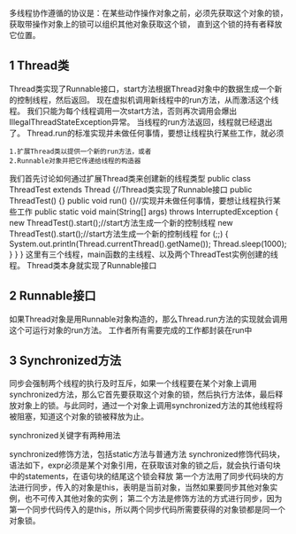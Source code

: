 多线程协作遵循的协议是：在某些动作操作对象之前，必须先获取这个对象的锁，获取带操作对象上的锁可以组织其他对象获取这个锁，
直到这个锁的持有者释放它位置。



## 1 Thread类

Thread类实现了Runnable接口，start方法根据Thread对象中的数据生成一个新的控制线程，然后返回。
现在虚拟机调用新线程中的run方法，从而激活这个线程。
我们只能为每个线程调用一次start方法，否则再次调用会爆出IllegalThreadStateException异常。
当线程的run方法返回，线程就已经退出了。
Thread.run的标准实现并未做任何事情，要想让线程执行某些工作，就必须

    1.扩展Thread类以提供一个新的run方法，或者
    2.Runnable对象并把它传递给线程的构造器

我们首先讨论如何通过扩展Thread类来创建新的线程类型
public class ThreadTest extends Thread {//Thread类实现了Runnable接口
    public ThreadTest() {}
    public void run() {}//实现并未做任何事情，要想让线程执行某些工作
    public static void main(String[] args) throws InterruptedException {
        new ThreadTest().start();//start方法生成一个新的控制线程
        new ThreadTest().start();//start方法生成一个新的控制线程
        for (;;) {
            System.out.println(Thread.currentThread().getName());
            Thread.sleep(1000);
        }
    }
}
这里有三个线程，main函数的主线程、以及两个ThreadTest实例创建的线程。
Thread类本身就实现了Runnable接口


## 2 Runnable接口
如果Thread对象是用Runnable对象构造的，那么Thread.run方法的实现就会调用这个可运行对象的run方法。
工作者所有需要完成的工作都封装在run中

## 3 Synchronized方法

同步会强制两个线程的执行及时互斥，如果一个线程要在某个对象上调用synchronized方法，那么它首先要获取这个对象的锁，然后执行方法体，最后释放对象上的锁。与此同时，通过一个对象上调用synchronized方法的其他线程将被阻塞，知道这个对象的锁被释放为止。

synchronized关键字有两种用法

synchronized修饰方法，包括static方法与普通方法
synchronized修饰代码块，语法如下，expr必须是某个对象引用，在获取该对象的锁之后，就会执行语句块中的statements，在语句块的结尾这个锁会释放
第一个方法用了同步代码块的方法进行同步，传入的对象是this，表明是当前对象，当然如果要同步其他对象实例，也不可传入其他对象的实例；
第二个方法是修饰方法的方式进行同步，因为第一个同步代码传入的是this，所以两个同步代码所需要获得的对象锁都是同一个对象锁。

















